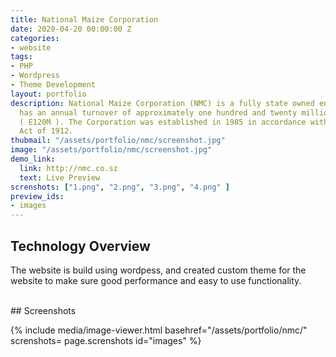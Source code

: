 ```yaml
---
title: National Maize Corporation
date: 2020-04-20 00:00:00 Z
categories:
- website
tags:
- PHP
- Wordpress
- Theme Development
layout: portfolio
description: National Maize Corporation (NMC) is a fully state owned enterprise that
  has an annual turnover of approximately one hundred and twenty million emalangeni
  ( E120M ). The Corporation was established in 1985 in accordance with the Companies
  Act of 1912.
thubmail: "/assets/portfolio/nmc/screenshot.jpg"
image: "/assets/portfolio/nmc/screenshot.jpg"
demo_link:
  link: http://nmc.co.sz
  text: Live Preview
screnshots: ["1.png", "2.png", "3.png", "4.png" ]
preview_ids:
- images
---
```


## Technology Overview 
The website is build using wordpess, and created custom theme for the website to make sure good performance and easy to use functionality. 

<br/>
## Screenshots 

{% 
  include media/image-viewer.html 
  basehref="/assets/portfolio/nmc/" 
  screnshots= page.screnshots
  id="images" 
%}


